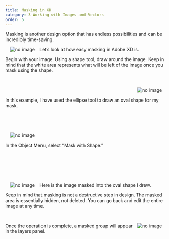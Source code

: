```yaml
---
title: Masking in XD
category: 3-Working with Images and Vectors
order: 5
---
```


Masking is another design option that has endless possibilities and can be incredibly time-saving.  

<img style="padding: 0px 15px;float:left;" src="https://iwilfried.github.io/Adobe-XD-eBook/images/XD-Mask-01.png" alt="no image"/>Let’s look at how easy masking in Adobe XD is.

Begin with your image. Using a shape tool, draw around the image. Keep in mind that the white area represents what will be left of the image once you mask using the shape.

&nbsp;   

<img style="padding: 0px 15px;float:right;" src="https://iwilfried.github.io/Adobe-XD-eBook/images/XD-Mask-02.png" alt="no image"/>  

&nbsp;   


In this example, I have used the ellipse tool to draw an oval shape for my mask.  

&nbsp;   

&nbsp;   


<img style="padding: 0px 15px;float:left;" src="https://iwilfried.github.io/Adobe-XD-eBook/images/XD-Mask-03.png" alt="no image"/>  

&nbsp;   

In the Object Menu, select “Mask with Shape.”   

&nbsp;   

&nbsp;   

&nbsp;   


<img style="padding: 0px 15px;float:left;" src="https://iwilfried.github.io/Adobe-XD-eBook/images/XD-Mask-04.png" alt="no image"/>Here is the image masked into the oval shape I drew.

Keep in mind that masking is not a destructive step in design. The masked area is essentially hidden, not deleted. You can go back and edit the entire image at any time.  

&nbsp;   

<img style="padding: 0px 15px;float:right;" src="https://iwilfried.github.io/Adobe-XD-eBook/images/XD-Mask-05.png" alt="no image"/>  

Once the operation is complete, a masked group will appear in the layers panel.  

&nbsp;   

&nbsp;   

